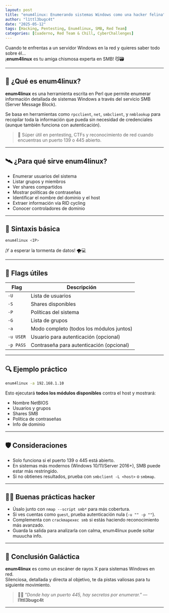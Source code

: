 ```yaml
---
layout: post 
title: "enum4linux: Enumerando sistemas Windows como una hacker felina"
author: "l1ttl3bugc4t"
date: "2025-05-12"
tags: [Hacking, Pentesting, Enum4linux, SMB, Red Team]
categories: [Cuaderno, Red Team & Chill, CyberChallenges]
---
```


Cuando te enfrentas a un servidor Windows en la red y quieres saber todo sobre él…  
¡**enum4linux** es tu amiga chismosa experta en SMB! 😼🗃️

---

## 🌠 ¿Qué es enum4linux?

**enum4linux** es una herramienta escrita en Perl que permite enumerar información detallada de sistemas Windows a través del servicio SMB (Server Message Block).

Se basa en herramientas como `rpcclient`, `net`, `smbclient`, y `nmblookup` para recopilar toda la información que pueda sin necesidad de credenciales (aunque también funciona con autenticación).

> 🧠 Súper útil en pentesting, CTFs y reconocimiento de red cuando encuentras un puerto 139 o 445 abierto.

---

## 🛰️ ¿Para qué sirve enum4linux?

- Enumerar usuarios del sistema
- Listar grupos y miembros
- Ver shares compartidos
- Mostrar políticas de contraseñas
- Identificar el nombre del dominio y el host
- Extraer información vía RID cycling
- Conocer controladores de dominio

---

## 🐾 Sintaxis básica

```bash
enum4linux <IP>
```

¡Y a esperar la tormenta de datos! 🌪️💻

---

## 🔧 Flags útiles

| Flag       | Descripción                                        |
|------------|----------------------------------------------------|
| `-U`       | Lista de usuarios                                  |
| `-S`       | Shares disponibles                                 |
| `-P`       | Políticas del sistema                              |
| `-G`       | Lista de grupos                                    |
| `-a`       | Modo completo (todos los módulos juntos)           |
| `-u USER`  | Usuario para autenticación (opcional)              |
| `-p PASS`  | Contraseña para autenticación (opcional)           |

---

## 🔍 Ejemplo práctico

```bash
enum4linux -a 192.168.1.10
```

Esto ejecutará **todos los módulos disponibles** contra el host y mostrará:

- Nombre NetBIOS
- Usuarios y grupos
- Shares SMB
- Política de contraseñas
- Info de dominio

---

## 🛡️ Consideraciones

- Solo funciona si el puerto 139 o 445 está abierto.
- En sistemas más modernos (Windows 10/11/Server 2016+), SMB puede estar más restringido.
- Si no obtienes resultados, prueba con `smbclient -L <host>` o `smbmap`.

---

## 🐱‍💻 Buenas prácticas hacker

- Úsalo junto con `nmap --script smb*` para más cobertura.
- Si ves cuentas como `guest`, prueba autenticación nula (`-u "" -p ""`).
- Complementa con `crackmapexec smb` si estás haciendo reconocimiento más avanzado.
- Guarda la salida para analizarla con calma, enum4linux puede soltar muuucha info.

---

## 🚩 Conclusión Galáctica

**enum4linux** es como un escáner de rayos X para sistemas Windows en red.  
Silenciosa, detallada y directa al objetivo, te da pistas valiosas para tu siguiente movimiento.

> 🐾✨ _"Donde hay un puerto 445, hay secretos por enumerar."_ — **l1ttl3bugc4t**

---
